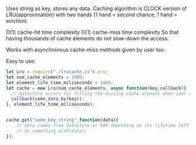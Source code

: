 Uses string as key, stores any data. Caching algorithm is CLOCK version of LRU(approximation) with two hands (1 hand = second chance, 1 hand = eviction).

O(1) cache-hit time complexity 
O(1) cache-miss time complexity
So that having thousands of cache elements do not slow-down the access. 

Works with asynchronous cache-miss methods given by user too.

Easy to use:

```JavaScript
let Lru = require("./lrucache.js").Lru;
let num_cache_elements = 1000;
let element_life_time_miliseconds = 1000;
let cache = new Lru(num_cache_elements, async function(key,callback){
  // datastore access for filling the missing cache element when user access key
  callback(some_data_by(key)); 
}, element_life_time_miliseconds);


cache.get("some_key_string",function(data){
    // data comes from datastore or RAM depending on its lifetime left or the key acceess pattern
    // do_something_with(data);
});
```
